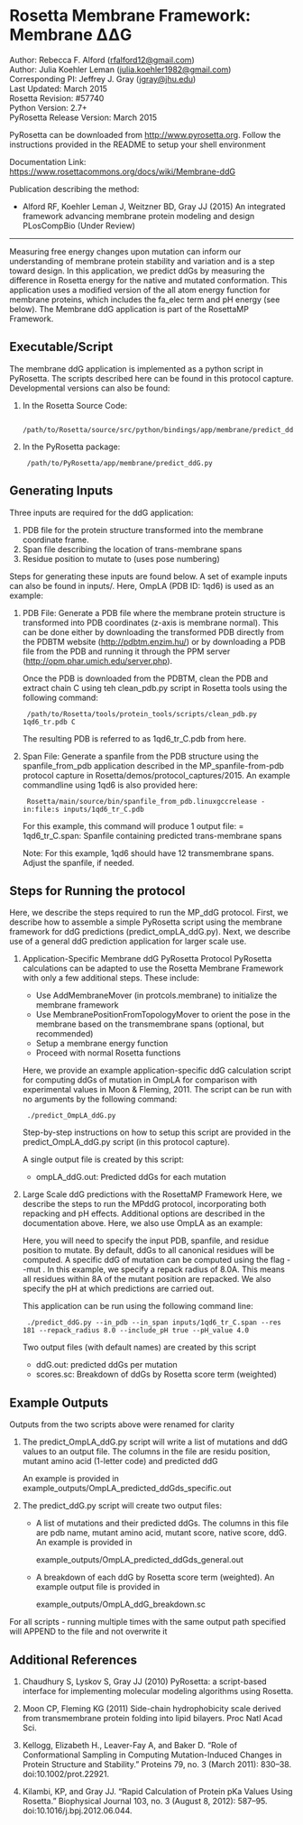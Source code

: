 Rosetta Membrane Framework: Membrane ΔΔG
========================================

Author: Rebecca F. Alford (rfalford12@gmail.com)  
Author: Julia Koehler Leman (julia.koehler1982@gmail.com)  
Corresponding PI: Jeffrey J. Gray (jgray@jhu.edu)  
Last Updated: March 2015  
Rosetta Revision: #57740  
Python Version: 2.7+  
PyRosetta Release Version: March 2015  

PyRosetta can be downloaded from http://www.pyrosetta.org. Follow the instructions
provided in the README to setup your shell environment

Documentation Link:  
https://www.rosettacommons.org/docs/wiki/Membrane-ddG

Publication describing the method:  
* Alford RF, Koehler Leman J, Weitzner BD, Gray JJ (2015) An integrated 
  framework advancing membrane protein modeling and design PLosCompBio (Under 
  Review) 

---

Measuring free energy changes upon mutation can inform our understanding of membrane protein stability and variation and is a step toward design. In this application, we predict ddGs by measuring the difference in Rosetta energy for the native and mutated conformation. This application uses a modified version of the all atom energy function for membrane proteins, which includes the fa_elec term and pH energy (see below). The Membrane ddG application is part of the RosettaMP Framework.

## Executable/Script ##
The membrane ddG application is implemented as a python script in PyRosetta. The scripts described here can be found in this protocol capture. Developmental versions can also be found: 

1. In the Rosetta Source Code: 

        /path/to/Rosetta/source/src/python/bindings/app/membrane/predict_ddG.py

2. In the PyRosetta package: 

        /path/to/PyRosetta/app/membrane/predict_ddG.py

## Generating Inputs ##
Three inputs are required for the ddG application:  

1. PDB file for the protein structure transformed into the membrane coordinate frame.
2. Span file describing the location of trans-membrane spans
3. Residue position to mutate to (uses pose numbering)

Steps for generating these inputs are found below. A set of example inputs can 
also be found in inputs/. Here, OmpLA (PDB ID: 1qd6) is used as an example: 

1. PDB File: Generate a PDB file where the membrane protein structure is transformed 
   into PDB coordinates (z-axis is membrane normal). This can be done 
   either by downloading the transformed PDB directly from the PDBTM website 
   (http://pdbtm.enzim.hu/) or by downloading a PDB file from the PDB and running
   it through the PPM server (http://opm.phar.umich.edu/server.php).

   Once the PDB is downloaded from the PDBTM, clean the PDB and extract chain 
   C using teh clean_pdb.py script in Rosetta tools using the following command: 

        /path/to/Rosetta/tools/protein_tools/scripts/clean_pdb.py 1qd6_tr.pdb C

   The resulting PDB is referred to as 1qd6_tr_C.pdb from here. 

2. Span File: Generate a spanfile from the PDB structure using
   the spanfile_from_pdb application described in the MP_spanfile-from-pdb protocol
   capture in Rosetta/demos/protocol_captures/2015. An example commandline using 
   1qd6 is also provided here: 

        Rosetta/main/source/bin/spanfile_from_pdb.linuxgccrelease -in:file:s inputs/1qd6_tr_C.pdb

   For this example, this command will produce 1 output file: 
     = 1qd6_tr_C.span: Spanfile containing predicted trans-membrane spans

   Note: For this example, 1qd6 should have 12 transmembrane spans. Adjust the spanfile,
   if needed. 

## Steps for Running the protocol ##
Here, we describe the steps required to run the MP_ddG protocol. First, we describe how to 
assemble a simple PyRosetta script using the membrane framework for ddG predictions (predict_ompLA_ddG.py). Next, we describe use of a general ddG prediction application for larger scale use. 

1. Application-Specific Membrane ddG PyRosetta Protocol
   PyRosetta calculations can be adapted to use the Rosetta Membrane Framework
   with only a few additional steps. These include: 

   * Use AddMembraneMover (in protcols.membrane) to initialize the membrane framework
   * Use MembranePositionFromTopologyMover to orient the pose in the membrane based on the transmembrane spans (optional, but recommended)
   * Setup a membrane energy function
   * Proceed with normal Rosetta functions

   Here, we provide an example application-specific ddG calculation script for computing ddGs of mutation in OmpLA for comparison with experimental values in Moon & Fleming, 2011. The script can be run with no arguments by the following command: 

        ./predict_OmpLA_ddG.py 

   Step-by-step instructions on how to setup this script are provided in the predict_OmpLA_ddG.py script (in this protocol capture). 

   A single output file is created by this script: 

   * ompLA_ddG.out: Predicted ddGs for each mutation

2. Large Scale ddG predictions with the RosettaMP Framework
   Here, we describe the steps to run the MPddG protocol, incorporating both
   repacking and pH effects. Additional options are described in the documentation above. Here, we also use OmpLA as an example: 

   Here, you will need to specify the input PDB, spanfile, and residue position to 
   mutate. By default, ddGs to all canonical residues will be computed. A specific 
   ddG of mutation can be computed using the flag --mut <AA>. In this example, we specify a repack radius of 8.0A. This means all residues within 8A of the mutant position are repacked. We also specify the pH at which predictions are carried out. 

   This application can be run using the following command line: 

        ./predict_ddG.py --in_pdb --in_span inputs/1qd6_tr_C.span --res 181 --repack_radius 8.0 --include_pH true --pH_value 4.0

   Two output files (with default names) are created by this script
   * ddG.out: predicted ddGs per mutation
   * scores.sc: Breakdown of ddGs by Rosetta score term (weighted)

## Example Outputs
Outputs from the two scripts above were renamed for clarity

1. The predict_OmpLA_ddG.py script will write a list of mutations and ddG 
   values to an output file. The columns in the file are residu position, 
   mutant amino acid (1-letter code) and predicted ddG

   An example is provided in example_outputs/OmpLA_predicted_ddGds_specific.out

2. The predict_ddG.py script will create two output files: 

   * A list of mutations and their predicted ddGs. The columns in this file are
     pdb name, mutant amino acid, mutant score, native score, ddG. An example is provided in

        example_outputs/OmpLA_predicted_ddGds_general.out

   * A breakdown of each ddG by Rosetta score term (weighted). An example 
     output file is provided in

        example_outputs/OmpLA_ddG_breakdown.sc

For all scripts - running multiple times with the same output path specified will APPEND to the file and not overwrite it

## Additional References ##
1. Chaudhury S, Lyskov S, Gray JJ (2010) PyRosetta: a script-based interface for implementing molecular modeling algorithms using Rosetta.

2. Moon CP, Fleming KG (2011) Side-chain hydrophobicity scale derived from transmembrane protein folding into lipid bilayers. Proc Natl Acad Sci. 

3. Kellogg, Elizabeth H., Leaver-Fay A, and Baker D. “Role of Conformational Sampling in Computing Mutation-Induced Changes in Protein Structure and Stability.” Proteins 79, no. 3 (March 2011): 830–38. doi:10.1002/prot.22921.

4. Kilambi, KP, and Gray JJ. “Rapid Calculation of Protein pKa Values Using Rosetta.” Biophysical Journal 103, no. 3 (August 8, 2012): 587–95. doi:10.1016/j.bpj.2012.06.044.

